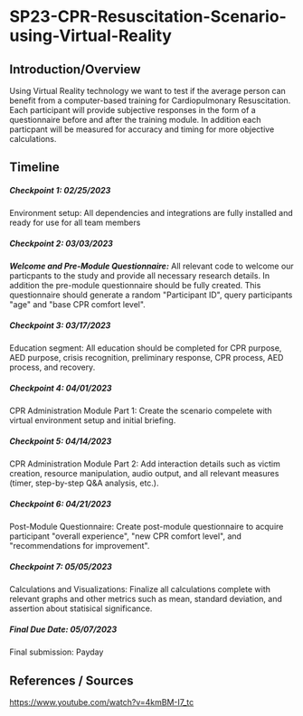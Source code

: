# SP23-CPR-Resuscitation-Scenario-using-Virtual-Reality

## Introduction/Overview
Using Virtual Reality technology we want to test if the average person can benefit from a computer-based training for Cardiopulmonary Resuscitation. Each participant will provide subjective responses in the form of a questionnaire before and after the training module. In addition each particpant will be measured for accuracy and timing for more objective calculations.

## Timeline
##### Checkpoint 1: 02/25/2023
Environment setup:
All dependencies and integrations are fully installed and ready for use for all team members

##### Checkpoint 2: 03/03/2023
***Welcome and Pre-Module Questionnaire:***
All relevant code to welcome our particpants to the study and provide all necessary research details. In addition the pre-module questionnaire should be fully created. This questionnaire should generate a random "Participant ID", query participants "age" and "base CPR comfort level".

##### Checkpoint 3: 03/17/2023
Education segment:
All education should be completed for CPR purpose, AED purpose, crisis recognition, preliminary response, CPR process, AED process, and recovery.

##### Checkpoint 4: 04/01/2023
CPR Administration Module Part 1:
Create the scenario compelete with virtual environment setup and initial briefing.

##### Checkpoint 5: 04/14/2023
CPR Administration Module Part 2:
Add interaction details such as victim creation, resource manipulation, audio output, and all relevant measures (timer, step-by-step Q&A analysis, etc.).

##### Checkpoint 6: 04/21/2023
Post-Module Questionnaire:
Create post-module questionnaire to acquire participant "overall experience", "new CPR comfort level", and "recommendations for improvement".

##### Checkpoint 7: 05/05/2023
Calculations and Visualizations:
Finalize all calculations complete with relevant graphs and other metrics such as mean, standard deviation, and assertion about statisical significance.

##### Final Due Date: 05/07/2023
Final submission:
Payday

## References / Sources
https://www.youtube.com/watch?v=4kmBM-I7_tc


